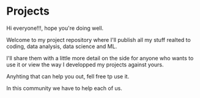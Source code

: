 # Projects
Hi everyone!!!, hope you're doing well.

Welcome to my project repository where I'll publish all my stuff realted to coding, data analysis, data science and ML.

I'll share them with a little more detail on the side for anyone who wants to use it or view the way I developped my projects against yours.

Anyhting that can help you out, fell free tp use it.

In this community we have to help each of us.
